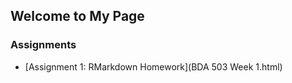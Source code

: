 ## Welcome to My Page

### Assignments

- [Assignment 1: RMarkdown Homework](BDA 503 Week 1.html)


